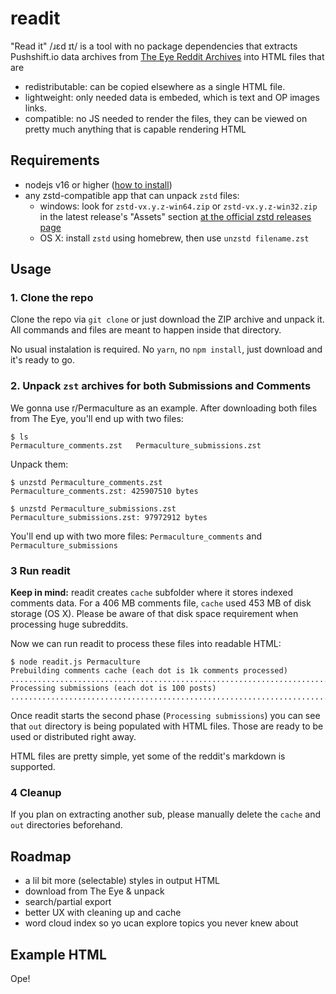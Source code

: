 # readit
"Read it" /ɹɛd ɪt/ is a tool with no package dependencies that extracts Pushshift.io data archives from [The Eye Reddit Archives](https://the-eye.eu/redarcs/) into HTML files that are
- redistributable: can be copied elsewhere as a single HTML file.
- lightweight: only needed data is embeded, which is text and OP images links.
- compatible: no JS needed to render the files, they can be viewed on pretty much anything that is capable rendering HTML

## Requirements
- nodejs v16 or higher ([how to install](https://nodejs.dev/en/learn/how-to-install-nodejs/))
- any zstd-compatible app that can unpack `zstd` files:
  - windows: look for `zstd-vx.y.z-win64.zip` or `zstd-vx.y.z-win32.zip` in the latest release's "Assets" section
 [at the official zstd releases page](https://github.com/facebook/zstd/releases)
  - OS X: install `zstd` using homebrew, then use `unzstd filename.zst`

## Usage

### 1. Clone the repo

Clone the repo via `git clone` or just download the ZIP archive and unpack it. All commands and files are meant to happen inside that directory.

No usual instalation is required. No `yarn`, no `npm install`, just download and it's ready to go.

### 2. Unpack `zst` archives for both Submissions and Comments

We gonna use r/Permaculture as an example. After downloading both files from The Eye, you'll end up with two files:
```
$ ls
Permaculture_comments.zst   Permaculture_submissions.zst
```

Unpack them:
```
$ unzstd Permaculture_comments.zst 
Permaculture_comments.zst: 425907510 bytes  

$ unzstd Permaculture_submissions.zst 
Permaculture_submissions.zst: 97972912 bytes 
```

You'll end up with two more files: `Permaculture_comments` and `Permaculture_submissions`

### 3 Run readit

**Keep in mind:** readit creates `cache` subfolder where it stores indexed comments data. For a 406 MB comments file, `cache` used 453 MB of disk storage (OS X). Please be aware of that disk space requirement when processing huge subreddits.

Now we can run readit to process these files into readable HTML:

```
$ node readit.js Permaculture
Prebuilding comments cache (each dot is 1k comments processed)
...............................................................................................................................................................................................................................................................................................................................................
Processing submissions (each dot is 100 posts)
................................................................................................................................................................................................................................................................................................
```

Once readit starts the second phase (`Processing submissions`) you can see that `out` directory is being populated with HTML files. Those are ready to be used or distributed right away.

HTML files are pretty simple, yet some of the reddit's markdown is supported.

### 4 Cleanup
If you plan on extracting another sub, please manually delete the `cache` and `out` directories beforehand.

## Roadmap
- a lil bit more (selectable) styles in output HTML
- download from The Eye & unpack
- search/partial export
- better UX with cleaning up and cache
- word cloud index so yo ucan explore topics you never knew about

## Example HTML

Ope!
